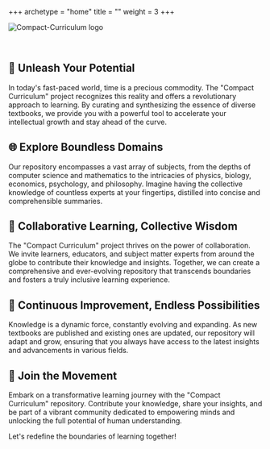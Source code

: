 +++
archetype = "home"
title = ""
weight = 3
+++

![Compact-Curriculum logo](/Directory/images/compact_curriculum.jpg?width=30vw&classes=shadow)

&nbsp;

## 🌟 Unleash Your Potential

In today's fast-paced world, time is a precious commodity. The "Compact Curriculum" project recognizes this reality and offers a revolutionary approach to learning. By curating and synthesizing the essence of diverse textbooks, we provide you with a powerful tool to accelerate your intellectual growth and stay ahead of the curve.

## 🌐 Explore Boundless Domains

Our repository encompasses a vast array of subjects, from the depths of computer science and mathematics to the intricacies of physics, biology, economics, psychology, and philosophy. Imagine having the collective knowledge of countless experts at your fingertips, distilled into concise and comprehensible summaries.

## 🌈 Collaborative Learning, Collective Wisdom

The "Compact Curriculum" project thrives on the power of collaboration. We invite learners, educators, and subject matter experts from around the globe to contribute their knowledge and insights. Together, we can create a comprehensive and ever-evolving repository that transcends boundaries and fosters a truly inclusive learning experience.

## 🚀 Continuous Improvement, Endless Possibilities

Knowledge is a dynamic force, constantly evolving and expanding. As new textbooks are published and existing ones are updated, our repository will adapt and grow, ensuring that you always have access to the latest insights and advancements in various fields.

## 🌟 Join the Movement

Embark on a transformative learning journey with the "Compact Curriculum" repository. Contribute your knowledge, share your insights, and be part of a vibrant community dedicated to empowering minds and unlocking the full potential of human understanding.

Let's redefine the boundaries of learning together!
